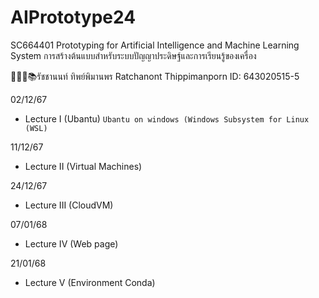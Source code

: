 # AIPrototype24
SC664401 Prototyping for Artificial Intelligence and Machine Learning System การสร้างต้นแบบสําหรับระบบปัญญาประดิษฐ์และการเรียนรู้ของเครื่อง

👨🏻‍🎓📚รัชชานนท์ ทิพย์พิมานพร Ratchanont Thippimanporn ID: 643020515-5

02/12/67
- Lecture I (Ubantu) `Ubantu on windows (Windows Subsystem for Linux (WSL)`

11/12/67
- Lecture II (Virtual Machines)

24/12/67
- Lecture III (CloudVM)

07/01/68
- Lecture IV (Web page)

21/01/68
- Lecture V (Environment Conda)
